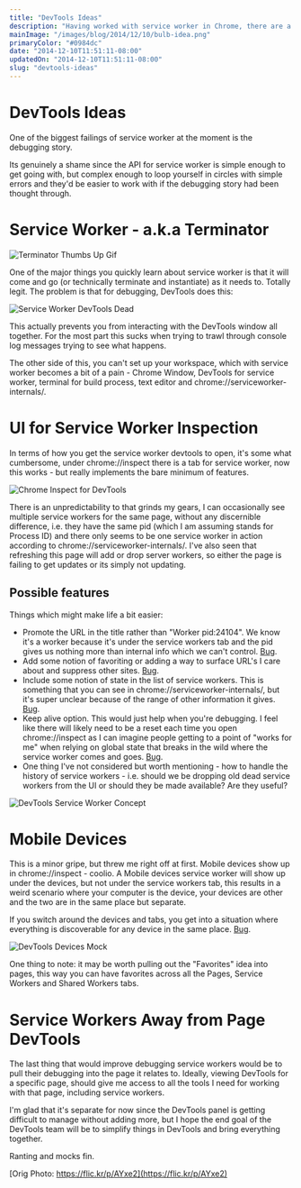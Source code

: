 ```yaml
---
title: "DevTools Ideas"
description: "Having worked with service worker in Chrome, there are a few areas where I'm at odds with DevTools as to how to get a sane workflow."
mainImage: "/images/blog/2014/12/10/bulb-idea.png"
primaryColor: "#0984dc"
date: "2014-12-10T11:51:11-08:00"
updatedOn: "2014-12-10T11:51:11-08:00"
slug: "devtools-ideas"
---
```


# DevTools Ideas

One of the biggest failings of service worker at the moment is the debugging story.

Its genuinely a shame since the API for service worker is simple enough to get going with, but complex enough to loop yourself in circles with simple errors and they'd be easier to work with if the debugging story had been thought through.

# Service Worker - a.k.a Terminator

![Terminator Thumbs Up Gif](/images/blog/2014/12/10/tumblr-mv50ieuf7n1s3zvf8o1-500.gif)

One of the major things you quickly learn about service worker is that it will come and go (or technically terminate and instantiate) as it needs to. Totally legit. The problem is that for debugging, DevTools does this:

![Service Worker DevTools Dead](/images/blog/2014/12/10/devtools-dead.png "800")

This actually prevents you from interacting with the DevTools window all together. For the most part this sucks when trying to trawl through console log messages trying to see what happens.

The other side of this, you can't set up your workspace, which with service worker becomes a bit of a pain - Chrome Window, DevTools for service worker, terminal for build process, text editor and chrome://serviceworker-internals/.

# UI for Service Worker Inspection

In terms of how you get the service worker devtools to open, it's some what cumbersome, under chrome://inspect there is a tab for service worker, now this works - but really implements the bare minimum of features.

![Chrome Inspect for DevTools](/images/blog/2014/12/10/screen-shot-2014-12-10-at-9-45-59-am.png "800")

There is an unpredictability to that grinds my gears, I can occasionally see multiple service workers for the same page, without any discernible difference, i.e. they have the same pid (which I am assuming stands for Process ID) and there only seems to be one service worker in action according to chrome://serviceworker-internals/. I've also seen that refreshing this page will add or drop server workers, so either the page is failing to get updates or its simply not updating.

## Possible features

Things which might make life a bit easier:

- Promote the URL in the title rather than "Worker pid:24104". We know it's a worker because it's under the service workers tab and the pid gives us nothing more than internal info which we can't control. [Bug](https://code.google.com/p/chromium/issues/detail?id=441176&thanks=441176&ts=1418288307).
- Add some notion of favoriting or adding a way to surface URL's I care about and suppress other sites. [Bug](https://code.google.com/p/chromium/issues/detail?id=441177&thanks=441177&ts=1418288536).
- Include some notion of state in the list of service workers. This is something that you can see in chrome://serviceworker-internals/, but it's super unclear because of the range of other information it gives. [Bug](https://code.google.com/p/chromium/issues/detail?id=441173&thanks=441173&ts=1418287959).
- Keep alive option. This would just help when you're debugging. I feel like there will likely need to be a reset each time you open chrome://inspect as I can imagine people getting to a point of "works for me" when relying on global state that breaks in the wild where the service worker comes and goes. [Bug](https://code.google.com/p/chromium/issues/detail?id=441171&thanks=441171&ts=1418287623).
- One thing I've not considered but worth mentioning - how to handle the history of service workers - i.e. should we be dropping old dead service workers from the UI or should they be made available? Are they useful?

![DevTools Service Worker Concept](/images/blog/2014/12/10/service-worker-devtools-panel-idea.png "800")



# Mobile Devices

This is a minor gripe, but threw me right off at first. Mobile devices show up in chrome://inspect - coolio. A Mobile devices service worker will show up under the devices, but not under the service workers tab, this results in a weird scenario where your computer is the device, your devices are other and the two are in the same place but separate.

If you switch around the devices and tabs, you get into a situation where everything is discoverable for any device in the same place. [Bug](https://code.google.com/p/chromium/issues/detail?id=438558).

![DevTools Devices Mock](/images/blog/2014/12/10/devtools-devices-mock.png "800")

One thing to note: it may be worth pulling out the "Favorites" idea into pages, this way you can have favorites across all the Pages, Service Workers and Shared Workers tabs.

# Service Workers Away from Page DevTools

The last thing that would improve debugging service workers would be to pull their debugging into the page it relates to. Ideally, viewing DevTools for a specific page, should give me access to all the tools I need for working with that page, including service workers.

I'm glad that it's separate for now since the DevTools panel is getting difficult to manage without adding more, but I hope the end goal of the DevTools team will be to simplify things in DevTools and bring everything together.

Ranting and mocks fin.

[Orig Photo: https://flic.kr/p/AYxe2](https://flic.kr/p/AYxe2)